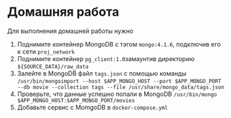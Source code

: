# Домашняя работа

Для выполнения домашней работы нужно

1. Поднимите контейнер MongoDB с тэгом `mongo:4.1.6`, подключив его к сети `proj_network`
1. Поднимите контейнер `pg_client:1.0`замаунтив директорию `${SOURCE_DATA}/raw_data`
1. Залейте в MongoDB файл `tags.json` с помощью команды `/usr/bin/mongoimport --host $APP_MONGO_HOST --port $APP_MONGO_PORT --db movie --collection tags --file /usr/share/mongo_data/tags.json`
1. Проверьте, что данные успешно попали в MongoDB `/usr/bin/mongo $APP_MONGO_HOST:$APP_MONGO_PORT/movies`
1. Добавьте сервис с MomgoDB в `docker-compose.yml`